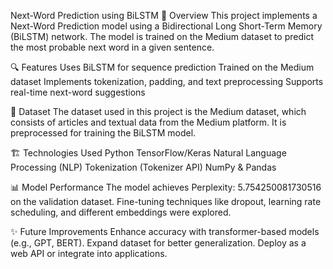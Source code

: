 Next-Word Prediction using BiLSTM
📌 Overview
This project implements a Next-Word Prediction model using a Bidirectional Long Short-Term Memory (BiLSTM) network. The model is trained on the Medium dataset to predict the most probable next word in a given sentence.

🔍 Features
Uses BiLSTM for sequence prediction
Trained on the Medium dataset
Implements tokenization, padding, and text preprocessing
Supports real-time next-word suggestions

📂 Dataset
The dataset used in this project is the Medium dataset, which consists of articles and textual data from the Medium platform. It is preprocessed for training the BiLSTM model.


🏗️ Technologies Used
Python
TensorFlow/Keras
Natural Language Processing (NLP)
Tokenization (Tokenizer API)
NumPy & Pandas


📊 Model Performance
The model achieves Perplexity: 5.754250081730516 on the validation dataset.
Fine-tuning techniques like dropout, learning rate scheduling, and different embeddings were explored.


✨ Future Improvements
Enhance accuracy with transformer-based models (e.g., GPT, BERT).
Expand dataset for better generalization.
Deploy as a web API or integrate into applications.
